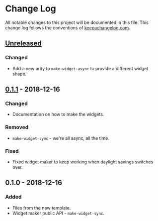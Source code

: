 # Change Log
All notable changes to this project will be documented in this file. This change log follows the conventions of [keepachangelog.com](http://keepachangelog.com/).

## [Unreleased]
### Changed
- Add a new arity to `make-widget-async` to provide a different widget shape.

## [0.1.1] - 2018-12-16
### Changed
- Documentation on how to make the widgets.

### Removed
- `make-widget-sync` - we're all async, all the time.

### Fixed
- Fixed widget maker to keep working when daylight savings switches over.

## 0.1.0 - 2018-12-16
### Added
- Files from the new template.
- Widget maker public API - `make-widget-sync`.

[Unreleased]: https://github.com/your-name/clojure-api/compare/0.1.1...HEAD
[0.1.1]: https://github.com/your-name/clojure-api/compare/0.1.0...0.1.1

